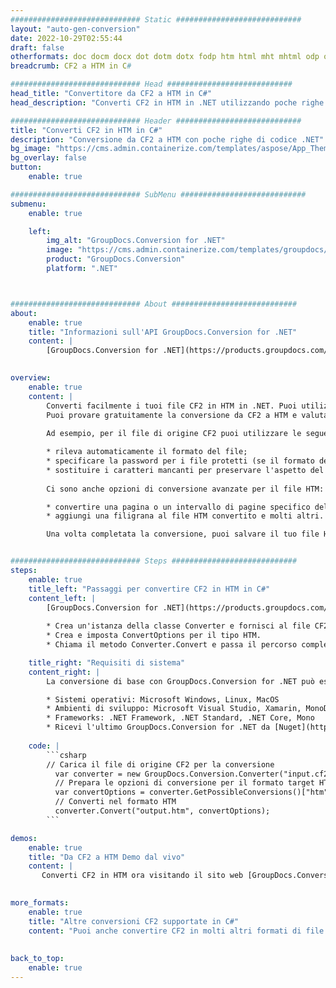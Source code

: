 ```yaml
---
############################# Static ############################
layout: "auto-gen-conversion"
date: 2022-10-29T02:55:44
draft: false
otherformats: doc docm docx dot dotm dotx fodp htm html mht mhtml odp odt otp pot potm potx pps ppsm ppsx ppt pptm pptx rtf
breadcrumb: CF2 a HTM in C#

############################# Head ############################
head_title: "Convertitore da CF2 a HTM in C#"
head_description: "Converti CF2 in HTM in .NET utilizzando poche righe di codice. Utilizza l'API di conversione dei documenti di GroupDocs per convertire oltre 160 formati di file."

############################# Header ############################
title: "Converti CF2 in HTM in C#"
description: "Conversione da CF2 a HTM con poche righe di codice .NET"
bg_image: "https://cms.admin.containerize.com/templates/aspose/App_Themes/V3/images/bg/header1.png"
bg_overlay: false
button:
    enable: true

############################# SubMenu ############################
submenu:
    enable: true

    left:
        img_alt: "GroupDocs.Conversion for .NET"
        image: "https://cms.admin.containerize.com/templates/groupdocs/images/product-logos/90x90-noborder/groupdocs-conversion-net.png"
        product: "GroupDocs.Conversion"
        platform: ".NET"



############################# About ############################
about:
    enable: true
    title: "Informazioni sull'API GroupDocs.Conversion for .NET"
    content: |
        [GroupDocs.Conversion for .NET](https://products.groupdocs.com/conversion/net/) può essere utilizzato per convertire Microsoft Word, Excel, PowerPoint, PDF, Visio e altri formati. GroupDocs.Conversion è un'API standalone adatta per sistemi interni e back-end in cui sono richieste prestazioni elevate. Non dipende da alcun software come Microsoft o Open Office.
    

overview:
    enable: true
    content: |
        Converti facilmente i tuoi file CF2 in HTM in .NET. Puoi utilizzare solo un paio di righe di codice C# in qualsiasi piattaforma a tua scelta come: Windows, Linux, macOS.
        Puoi provare gratuitamente la conversione da CF2 a HTM e valutare la qualità dei risultati della conversione. Insieme a semplici scenari di conversione di file, puoi provare opzioni più avanzate per caricare il file di origine CF2 e per salvare il risultato di output HTM. 
        
        Ad esempio, per il file di origine CF2 puoi utilizzare le seguenti opzioni di caricamento:

        * rileva automaticamente il formato del file;
        * specificare la password per i file protetti (se il formato del file lo supporta);
        * sostituire i caratteri mancanti per preservare l'aspetto del documento.
        
        Ci sono anche opzioni di conversione avanzate per il file HTM:

        * convertire una pagina o un intervallo di pagine specifico del documento;
        * aggiungi una filigrana al file HTM convertito e molti altri.

        Una volta completata la conversione, puoi salvare il tuo file HTM nel percorso del file locale o in qualsiasi archivio di terze parti come FTP, Amazon S3, Google Drive, Dropbox ecc. Nota: per convertire CF2 in {{ TO}} non è necessario alcun software aggiuntivo installato, come MS Office, Open Office, Adobe Acrobat Reader ecc.


############################# Steps ############################
steps:
    enable: true
    title_left: "Passaggi per convertire CF2 in HTM in C#"
    content_left: |
        [GroupDocs.Conversion for .NET](https://products.groupdocs.com/conversion/net/) consente agli sviluppatori di convertire facilmente un file CF2 in HTM con poche righe di codice.
        
        * Crea un'istanza della classe Converter e fornisci al file CF2 il percorso completo
        * Crea e imposta ConvertOptions per il tipo HTM.
        * Chiama il metodo Converter.Convert e passa il percorso completo e il formato (HTM) come parametro

    title_right: "Requisiti di sistema"
    content_right: |
        La conversione di base con GroupDocs.Conversion for .NET può essere eseguita in pochi semplici passaggi. Le nostre API sono supportate su tutte le principali piattaforme e sistemi operativi. Prima di eseguire il codice seguente, assicurati di avere i seguenti prerequisiti installati sul tuo sistema.

        * Sistemi operativi: Microsoft Windows, Linux, MacOS
        * Ambienti di sviluppo: Microsoft Visual Studio, Xamarin, MonoDevelop
        * Frameworks: .NET Framework, .NET Standard, .NET Core, Mono
        * Ricevi l'ultimo GroupDocs.Conversion for .NET da [Nuget](https://www.nuget.org/packages/groupdocs.conversion)
         
    code: |
        ```csharp    
        // Carica il file di origine CF2 per la conversione
          var converter = new GroupDocs.Conversion.Converter("input.cf2");
          // Prepara le opzioni di conversione per il formato target HTM
          var convertOptions = converter.GetPossibleConversions()["htm"].ConvertOptions;
          // Converti nel formato HTM
          converter.Convert("output.htm", convertOptions);
        ```

demos:
    enable: true
    title: "Da CF2 a HTM Demo dal vivo"
    content: |
       Converti CF2 in HTM ora visitando il sito web [GroupDocs.Conversion App](https://products.groupdocs.app/conversion/family). La demo online presenta i seguenti vantaggi
          

more_formats:
    enable: true
    title: "Altre conversioni CF2 supportate in C#"
    content: "Puoi anche convertire CF2 in molti altri formati di file. Si prega di consultare l'elenco di seguito."
       
       
back_to_top:
    enable: true
---
```

